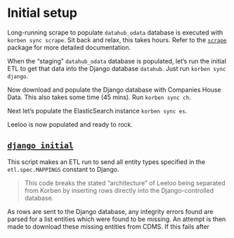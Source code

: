 # Initial setup

Long-running scrape to populate `datahub_odata` database is executed with
`korben sync scrape`. Sit back and relax, this takes hours. Refer to the
[`scrape`](scrape) package for more detailed documentation.

When the “staging” `datahub_odata` database is populated, let’s run the initial
ETL to get that data into the Django database `datahub`. Just run
`korben sync django`.

Now download and populate the Django database with Companies House Data. This
also takes some time (45 mins). Run `korben sync ch`.

Next let’s populate the ElasticSearch instance `korben sync es`.

Leeloo is now populated and ready to rock.

## [`django_initial`](django_initial.py)
This script makes an ETL run to send all entity types specified in the
`etl.spec.MAPPINGS` constant to Django.

> This code breaks the stated “architecture” of Leeloo being separated from
> Korben by inserting rows directly into the Django-controlled database.

As rows are sent to the Django database, any integrity errors found are parsed
for a list entities which were found to be missing. An attempt is then made to
download these missing entities from CDMS. If this fails after
